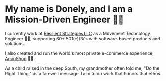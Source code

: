 <h1 align="left">My name is Donely, and I am a Mission-Driven Engineer 👨‍🔧</h1>

<p>
  I currently work at <a href="https://www.resilientstrategiesllc.com/">Resilient Strategies LLC</a> as a Movement Technology Engineer 👨‍💻, supporting 60+ 501(c)(3)'s with software-based products and solutions.
</p>

<p>
  I also created and run the world's most private e-commerce experience, <a href="https://anonshop.app/">AnonShop</a> 🕵🏿.
</p>

<p>
  As a child raised in the deep South, my grandmother often told me, "Do the Right Thing," as a farewell message. I aim to do work that honors that ethos.
</p>
